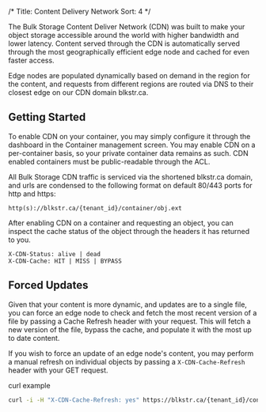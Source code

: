 /*
Title: Content Delivery Network
Sort: 4
*/

The Bulk Storage Content Deliver Network (CDN) was built to make your object 
storage accessible around the world with higher bandwidth and lower latency. 
Content served through the CDN is automatically served through the most 
geographically efficient edge node and cached for even faster access.

Edge nodes are populated dynamically based on demand in the region for the 
content, and requests from different regions are routed via DNS to their 
closest edge on our CDN domain blkstr.ca.

## Getting Started

To enable CDN on your container, you may simply configure it through the
dashboard in the Container management screen. You may enable CDN on a
per-container basis, so your private container data remains as such. CDN
enabled containers must be public-readable through the ACL.

All Bulk Storage CDN traffic is serviced via the shortened blkstr.ca domain, 
and urls are condensed to the following format on default 80/443 ports for 
http and https:

```
http(s)://blkstr.ca/{tenant_id}/container/obj.ext
```

After enabling CDN on a container and requesting an object, you can inspect 
the cache status of the object through the headers it has returned to you.

```
X-CDN-Status: alive | dead
X-CDN-Cache: HIT | MISS | BYPASS
```

## Forced Updates

Given that your content is more dynamic, and updates are to a single file, you
can force an edge node to check and fetch the most recent version of a file by
passing a Cache Refresh header with your request. This will fetch a new version
of the file, bypass the cache, and populate it with the most up to date
content.

If you wish to force an update of an edge node's content, you may perform a
manual refresh on individual objects by passing a `X-CDN-Cache-Refresh` 
header with your GET request.

curl example
```bash
curl -i -H "X-CDN-Cache-Refresh: yes" https://blkstr.ca/{tenant_id}/container/object.ext
```


